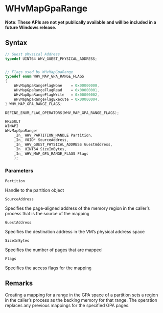 # WHvMapGpaRange
**Note: These APIs are not yet publically available and will be included in a future Windows release.**

## Syntax
```C
// Guest physical Address
typedef UINT64 WHV_GUEST_PHYSICAL_ADDRESS;


// Flags used by WHvMapGpaRange
typedef enum WHV_MAP_GPA_RANGE_FLAGS
{
    WHvMapGpaRangeFlagNone    = 0x00000000,
    WHvMapGpaRangeFlagRead    = 0x00000001,
    WHvMapGpaRangeFlagWrite   = 0x00000002,
    WHvMapGpaRangeFlagExecute = 0x00000004,
} WHV_MAP_GPA_RANGE_FLAGS;

DEFINE_ENUM_FLAG_OPERATORS(WHV_MAP_GPA_RANGE_FLAGS);

HRESULT
WINAPI
WHvMapGpaRange(
    _In_ WHV_PARTITION_HANDLE Partition,
    _In_ VOID* SourceAddress,
    _In_ WHV_GUEST_PHYSICAL_ADDRESS GuestAddress,
    _In_ UINT64 SizeInBytes,
    _In_ WHV_MAP_GPA_RANGE_FLAGS Flags
    );
```
### Parameters

`Partition`

Handle to the partition object

`SourceAddress` 

Specifies the page-aligned address of the memory region in the caller’s process that is the source of the mapping

`GuestAddress` 

Specifies the destination address in the VM’s physical address space

`SizeInBytes` 

Specifies the number of pages that are mapped

`Flags`  

Specifies the access flags for the mapping
  

## Remarks

Creating a mapping for a range in the GPA space of a partition sets a region in the caller’s process as the backing memory for that range. The operation replaces any previous mappings for the specified GPA pages. 
